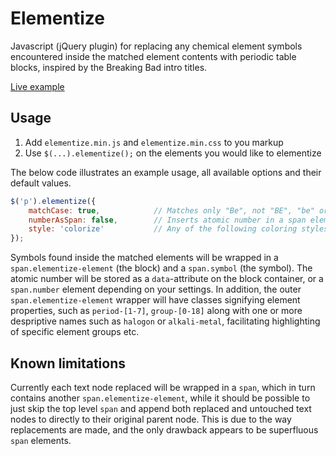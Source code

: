# Elementize

Javascript (jQuery plugin) for replacing any chemical element symbols encountered inside the matched element contents with periodic table blocks, inspired by the Breaking Bad intro titles.

[Live example](http://dessibelle.github.io/elementize/example.html)

## Usage

1. Add `elementize.min.js` and `elementize.min.css` to you markup
2. Use `$(...).elementize();` on the elements you would like to elementize 

The below code illustrates an example usage, all available options and their default values.

```javascript
$('p').elementize({
    matchCase: true,            // Matches only "Be", not "BE", "be" or "bE"
    numberAsSpan: false,        // Inserts atomic number in a span element rather than data-attribute and :after pseudo-element
    style: 'colorize'           // Any of the following coloring styles: 'colorize', 'breaking-bad', 'clear'
});
```

Symbols found inside the matched elements will be wrapped in a `span.elementize-element` (the block) and a `span.symbol` (the symbol). The atomic number will be stored as a `data`-attribute on the block container, or a `span.number` element depending on your settings. In addition, the outer `span.elementize-element` wrapper will have classes signifying element properties, such as `period-[1-7]`, `group-[0-18]` along with one or more despriptive names such as `halogon` or `alkali-metal`, facilitating highlighting of specific element groups etc.

## Known limitations

Currently each text node replaced will be wrapped in a `span`, which in turn contains another `span.elementize-element`, while it should be possible to just skip the top level `span` and append both replaced and untouched text nodes to directly to their original parent node. This is due to the way replacements are made, and the only drawback appears to be superfluous `span` elements.
